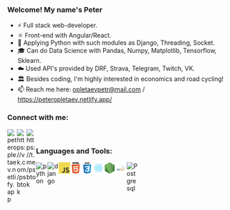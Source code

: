 ### Welcome! My name's Peter

- ⚡ Full stack web-developer.
- ⚛️ Front-end with Angular/React.
- 🐍 Applying Python with such modules as Django, Threading, Socket.
- 🎓 Can do Data Science with Pandas, Numpy, Matplotlib, Tensorflow, Sklearn.
- ☁️ Used API's provided by DRF, Strava, Telegram, Twitch, VK.
- 🏛️ Besides coding, I'm highly interested in economics and road cycling!
- 📫 Reach me here: opletaevpetr@mail.com / https://peteropletaev.netlify.app/

### Connect with me:

[<img align="left" alt="peteropletaev.netlify.app" width="22px" src="https://img.icons8.com/material-outlined/24/FFFFFF/geography.png" />][website]
[<img align="left" alt="https://vk.com/psbtok" width="22px" src="https://img.icons8.com/glyph-neue/64/FFFFFF/vk-circled.png" />][VK]
[<img align="left" alt="https://t.me/psbtok" width="22px" src="https://img.icons8.com/ios-glyphs/30/FFFFFF/telegram-app.png" />][telegram]

<br />

### Languages and Tools:

<img align="left" alt="python" width="26px" src="https://img.icons8.com/color/48/000000/python--v1.png" />
<img align="left" alt="django" width="26px" src="https://img.icons8.com/ios-filled/50/FFFFFF/django.png" />
<img align="left" alt="JavaScript" width="26px" src="https://raw.githubusercontent.com/github/explore/80688e429a7d4ef2fca1e82350fe8e3517d3494d/topics/javascript/javascript.png" />
<img align="left" alt="HTML5" width="26px" src="https://raw.githubusercontent.com/github/explore/80688e429a7d4ef2fca1e82350fe8e3517d3494d/topics/html/html.png" />
<img align="left" alt="CSS3" width="26px" src="https://raw.githubusercontent.com/github/explore/80688e429a7d4ef2fca1e82350fe8e3517d3494d/topics/css/css.png" />
<img align="left" alt="React" width="26px" src="https://raw.githubusercontent.com/github/explore/80688e429a7d4ef2fca1e82350fe8e3517d3494d/topics/react/react.png" />
<img align="left" alt="Node.js" width="26px" src="https://raw.githubusercontent.com/github/explore/80688e429a7d4ef2fca1e82350fe8e3517d3494d/topics/nodejs/nodejs.png" />
<img align="left" alt="MySQL" width="26px" src="https://raw.githubusercontent.com/github/explore/80688e429a7d4ef2fca1e82350fe8e3517d3494d/topics/mysql/mysql.png" />
<img align="left" alt="Postgresql" width="26px" src="https://img.icons8.com/color/48/000000/postgreesql.png" />


[website]: https://peteropletaev.netlify.app
[vk]: https://vk.com/psbtok
[telegram]: https://t.me/psbtok
